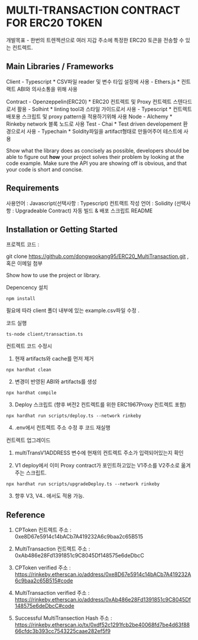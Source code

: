 # MULTI-TRANSACTION CONTRACT FOR ERC20 TOKEN 

개발목표 - 한번의 트렌젝션으로 여러 지갑 주소에 특정한 ERC20 토큰을 전송할 수 있는 컨트렉트.

## Main Libraries / Frameworks

Client
    - Typescript 
        * CSV파일 reader 및 변수 타입 설정에 사용
    - Ethers.js
        * 컨트랙트 ABI와 의사소통을 위해 사용

Contract 
    - Openzeppelin(ERC20)
        * ERC20 컨트렉트 및 Proxy 컨트렉트 스텐다드로서 활용
    - Solhint
        * linting tool과 스타일 가이드로서 사용
    - Typescript
        * 컨트렉트 배포용 스크립트 및 proxy pattern을 적용하기위해 사용
Node
    - Alchemy
        * Rinkeby network 블록 노드로 사용
Test
    - Chai
        * Test driven developement 환경으로서 사용
    - Typechain
        * Soldity파일을 artifact형태로 만들어주어 테스트에 사용


Show what the library does as concisely as possible, developers should be able to figure out **how** your project solves their problem by looking at the code example. Make sure the API you are showing off is obvious, and that your code is short and concise.


## Requirements

사용언어 : Javascript(선택사항 : Typescript)
컨트랙트 작성 언어 : Solidity (선택사항 : Upgradeable Contract)
자동 빌드 & 배포 스크립트
README

## Installation or Getting Started

프로젝트 코드 :

git clone https://github.com/dongwookang95/ERC20_MultiTransaction.git , 혹은 이메일 첨부

Show how to use the project or library.

Depencency 설치
```
npm install
```

필요에 따라 client 폴더 내부에 있는 example.csv파일 수정 .

코드 실행 
```
ts-node client/transaction.ts
```


컨트렉트 코드 수정시 
1. 현재 artifacts와 cache를 먼저 제거
```
npx hardhat clean
```
2. 변경이 반영된 ABI와 artifacts를 생성
```
npx hardhat compile
```
3. Deploy 스크립트 (향후 버전2 컨트렉트를 위한 ERC1967Proxy 컨트렉트 포함)
```
npx hardhat run scripts/deploy.ts --network rinkeby
```
4. .env에서 컨트렉트 주소 수정 후 코드 재실행

컨트렉트 업그레이드

1. multiTransV1ADDRESS 변수에 현재의 컨트렉트 주소가 입력되어있는지 확인

2. V1 deploy에서 이미 Proxy contract가 포인트하고있는 V1주소를 V2주소로 옮겨주는 스크립트. 
```
npx hardhat run scripts/upgradeDeploy.ts --network rinkeby
```
3. 향후 V3, V4.. 에서도 적용 가능.

## Reference

1. CPToken 컨트렉트 주소 : 0xe8D67e5914c14bACb7A419232A6c9baa2c65B515

2. MultiTransaction 컨트렉트 주소 : 0xAb486e28Fd1391851c9C8045Df148575e6deDbcC

3. CPToken verified 주소 : https://rinkeby.etherscan.io/address/0xe8D67e5914c14bACb7A419232A6c9baa2c65B515#code

4. MultiTransaction verified 주소 : https://rinkeby.etherscan.io/address/0xAb486e28Fd1391851c9C8045Df148575e6deDbcC#code

5. Successful MultiTransection Hash 주소 : https://rinkeby.etherscan.io/tx/0xdf52c1291fcb2be40068fd7be4d63f8866cfdc3b393cc7543225caae282ef5f9


